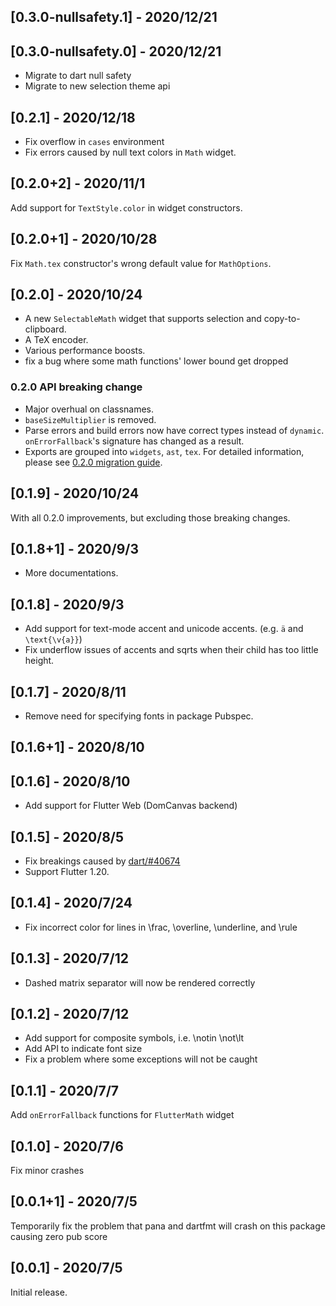 ## [0.3.0-nullsafety.1] - 2020/12/21

## [0.3.0-nullsafety.0] - 2020/12/21
- Migrate to dart null safety
- Migrate to new selection theme api

## [0.2.1] - 2020/12/18
- Fix overflow in `cases` environment
- Fix errors caused by null text colors in `Math` widget.

## [0.2.0+2] - 2020/11/1
Add support for `TextStyle.color` in widget constructors.

## [0.2.0+1] - 2020/10/28
Fix `Math.tex` constructor's wrong default value for `MathOptions`.

## [0.2.0] - 2020/10/24
- A new `SelectableMath` widget that supports selection and copy-to-clipboard.
- A TeX encoder.
- Various performance boosts.
- fix a bug where some math functions' lower bound get dropped

### 0.2.0 API breaking change
- Major overhual on classnames.
- `baseSizeMultiplier` is removed.
- Parse errors and build errors now have correct types instead of `dynamic`. `onErrorFallback`'s signature has changed as a result.
- Exports are grouped into `widgets`, `ast`, `tex`.
For detailed information, please see [0.2.0 migration guide](doc/migration.0.2.0.md).

## [0.1.9] - 2020/10/24
With all 0.2.0 improvements, but excluding those breaking changes.

## [0.1.8+1] - 2020/9/3
- More documentations.
## [0.1.8] - 2020/9/3
- Add support for text-mode accent and unicode accents. (e.g. `ä` and `\text{\v{a}}`)
- Fix underflow issues of accents and sqrts when their child has too little height.
## [0.1.7] - 2020/8/11
- Remove need for specifying fonts in package Pubspec.
## [0.1.6+1] - 2020/8/10
## [0.1.6] - 2020/8/10
- Add support for Flutter Web (DomCanvas backend)
## [0.1.5] - 2020/8/5
- Fix breakings caused by [dart/#40674](https://github.com/dart-lang/sdk/issues/40674)
- Support Flutter 1.20.
## [0.1.4] - 2020/7/24
- Fix incorrect color for lines in \frac, \overline, \underline, and \rule
## [0.1.3] - 2020/7/12
- Dashed matrix separator will now be rendered correctly
## [0.1.2] - 2020/7/12
- Add support for composite symbols, i.e. \notin \not\lt
- Add API to indicate font size
- Fix a problem where some exceptions will not be caught
## [0.1.1] - 2020/7/7
Add `onErrorFallback` functions for `FlutterMath` widget
## [0.1.0] - 2020/7/6
Fix minor crashes
## [0.0.1+1] - 2020/7/5 
Temporarily fix the problem that pana and dartfmt will crash on this package causing zero pub score
## [0.0.1] - 2020/7/5 
Initial release.
